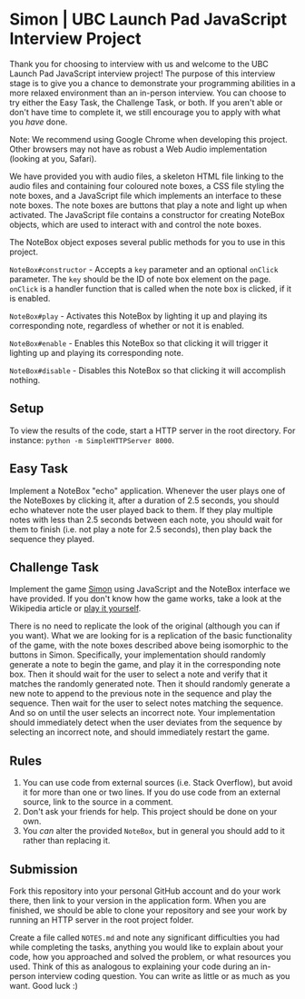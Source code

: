 # Simon | UBC Launch Pad JavaScript Interview Project

Thank you for choosing to interview with us and welcome to the UBC Launch Pad JavaScript interview project! The purpose of this interview stage is to give you a chance to demonstrate your programming abilities in a more relaxed environment than an in-person interview. You can choose to try either the Easy Task, the Challenge Task, or both. If you aren't able or don't have time to complete it, we still encourage you to apply with what you _have_ done.

Note: We recommend using Google Chrome when developing this project. Other browsers may not have as robust a Web Audio implementation (looking at you, Safari).

We have provided you with audio files, a skeleton HTML file linking to the audio files and containing four coloured note boxes, a CSS file styling the note boxes, and a JavaScript file which implements an interface to these note boxes. The note boxes are buttons that play a note and light up when activated. The JavaScript file contains a constructor for creating NoteBox objects, which are used to interact with and control the note boxes.

The NoteBox object exposes several public methods for you to use in this project.

`NoteBox#constructor` - Accepts a `key` parameter and an optional `onClick` parameter. The `key` should be the ID of note box element on the page. `onClick` is a handler function that is called when the note box is clicked, if it is enabled.

`NoteBox#play` - Activates this NoteBox by lighting it up and playing its corresponding note, regardless of whether or not it is enabled.

`NoteBox#enable` - Enables this NoteBox so that clicking it will trigger it lighting up and playing its corresponding note.

`NoteBox#disable` - Disables this NoteBox so that clicking it will accomplish nothing.

## Setup

To view the results of the code, start a HTTP server in the root directory. For instance: `python -m SimpleHTTPServer 8000`.

## Easy Task

Implement a NoteBox "echo" application. Whenever the user plays one of the NoteBoxes by clicking it, after a duration of 2.5 seconds, you should echo whatever note the user played back to them. If they play multiple notes with less than 2.5 seconds between each note, you should wait for them to finish (i.e. not play a note for 2.5 seconds), then play back the sequence they played.

## Challenge Task

Implement the game [Simon](https://en.wikipedia.org/wiki/Simon_(game)) using JavaScript and the NoteBox interface we have provided. If you don't know how the game works, take a look at the Wikipedia article or [play it yourself](http://www.kidsmathgamesonline.com/memory/simon.html).

There is no need to replicate the look of the original (although you can if you want). What we are looking for is a replication of the basic functionality of the game, with the note boxes described above being isomorphic to the buttons in Simon. Specifically, your implementation should randomly generate a note to begin the game, and play it in the corresponding note box. Then it should wait for the user to select a note and verify that it matches the randomly generated note. Then it should randomly generate a new note to append to the previous note in the sequence and play the sequence. Then wait for the user to select notes matching the sequence. And so on until the user selects an incorrect note. Your implementation should immediately detect when the user deviates from the sequence by selecting an incorrect note, and should immediately restart the game.

## Rules

1. You can use code from external sources (i.e. Stack Overflow), but avoid it for more than one or two lines. If you do use code from an external source, link to the source in a comment.
2. Don't ask your friends for help. This project should be done on your own.
3. You _can_ alter the provided `NoteBox`, but in general you should add to it rather than replacing it.

## Submission

Fork this repository into your personal GitHub account and do your work there, then link to your version in the application form. When you are finished, we should be able to clone your repository and see your work by running an HTTP server in the root project folder.

Create a file called `NOTES.md` and note any significant difficulties you had while completing the tasks, anything you would like to explain about your code, how you approached and solved the problem, or what resources you used. Think of this as analogous to explaining your code during an in-person interview coding question. You can write as little or as much as you want. Good luck :)
